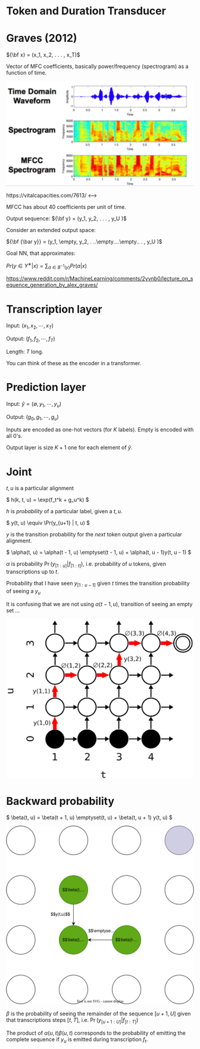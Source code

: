 # Token and Duration Transducer

# Graves (2012)
${\bf x} = (x_1, x_2, . . . , x_T)$

Vector of MFC coefficients, basically power/frequency (spectrogram) as a function of time.

![alt text](image-5.png)

<!-->
https://vitalcapacities.com/7613/
<-->

MFCC has about 40 coefficients per unit of time.

Output sequence:
${\bf y} =
(y_1, y_2, . . . , y_U )$

Consider an extended output space:

${\bf {\bar y}} =
(y_1, \empty, y_2, . ..\empty....\empty.. . , y_U )$

Goal NN, that approximates:

$Pr(y ∈ Y^∗
|x) = \sum_{
a \in B^{−1}(y)}
Pr(a|x)$

https://www.reddit.com/r/MachineLearning/comments/2yvnb0/lecture_on_sequence_generation_by_alex_graves/

# Transcription layer

Input: $(x_1, x_2, \cdots, x_T)$

Output: $(f_1, f_2, \cdots, f_T)$

Length: $T$ long.

You can think of these as the encoder in a transformer.

# Prediction layer

Input: $\hat{y} = (\emptyset, y_1, \cdots, y_u)$

Output: $(g_0, g_1, \cdots, g_u)$

Inputs are encoded as one-hot vectors (for $K$ labels).  Empty is encoded with all 0's.

Output layer is size $K+1$ one for each element of $\hat{y}$.

# Joint 

$t,u$ is a particular alignment

$
h(k, t, u) = \exp(f_t^k + g_u^k)
$

$h$ is *probability* of a particular label, given a $t,u$.

$
y(t, u) \equiv \Pr(y_{u+1} | t, u)
$

$y$ is the transition probability for the *next* token output given a particular alignment.

$
\alpha(t, u) = \alpha(t - 1, u) \emptyset(t - 1, u) + \alpha(t, u - 1)y(t, u - 1)
$

$\alpha$ is probability $\Pr(y_{[1:u]} | f_{[1:t]})$, i.e. probability of $u$ tokens, given transcriptions up to $t$.

Probability that I have seen $y_{[1:u-1]}$ given $t$ times the transition probability of seeing a $y_u$

It is confusing that we are not using $\alpha(t-1,u)$, transition of seeing an empty set ...

![alignment lattice](image-7.png)

# Backward probability
$
\beta(t, u) = \beta(t + 1, u) \emptyset(t, u) + \beta(t, u + 1) y(t, u) 
$

![backward](./backward.svg)

$\beta$ is the probability of seeing the remainder of the sequence $[u+1,U]$
given that transcriptions steps $[t,T]$, i.e. $\Pr(y_{[u+1:U]}|f_{[t:T]})$

The product of $\alpha(u,t)\beta(u,t)$ corresponds to the probability of emitting the complete sequence if $y_u$ is emitted during transcription $f_t$.
